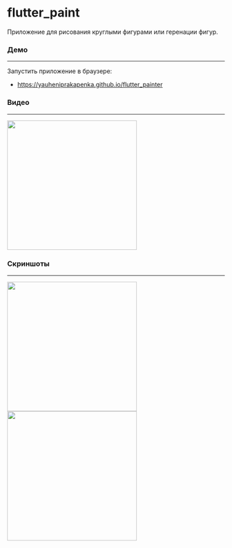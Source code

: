 # flutter_paint


Приложение для рисования круглыми фигурами или геренации фигур.


### Демо
---

Запустить приложение в браузере:
- https://yauheniprakapenka.github.io/flutter_painter

### Видео
---
<img src=".github/demo.gif" height=300>

### Скриншоты
---

<img src="https://user-images.githubusercontent.com/47568606/159256914-f25b5c4f-71f8-4c43-8475-c1652a81e696.png" height=300>   <img src="https://user-images.githubusercontent.com/47568606/159257000-f237cf7e-18c9-4460-a135-3630f239647b.png" height=300>
